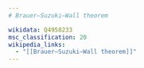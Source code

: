 ```yaml
---
# Brauer–Suzuki–Wall theorem

wikidata: Q4958233
msc_classification: 20
wikipedia_links:
  - "[[Brauer–Suzuki–Wall theorem]]"
---
```

